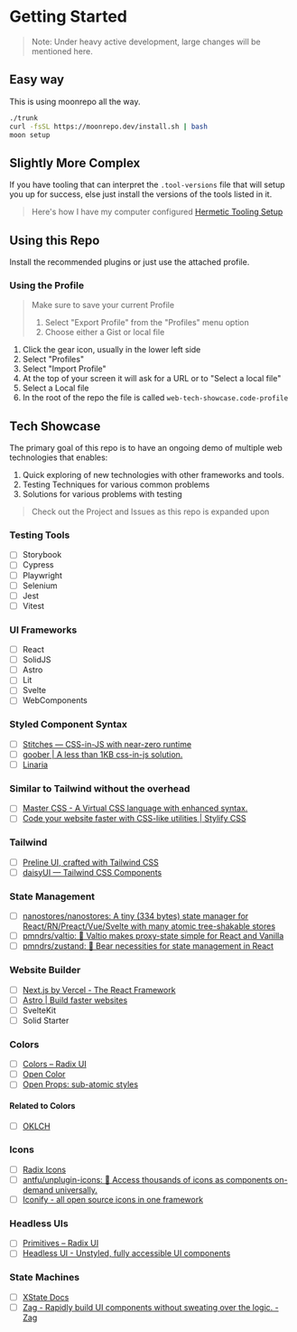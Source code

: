 # Getting Started

> Note: Under heavy active development, large changes will be mentioned here.

## Easy way

This is using moonrepo all the way.

```sh
./trunk
curl -fsSL https://moonrepo.dev/install.sh | bash
moon setup
```

## Slightly More Complex

If you have tooling that can interpret the `.tool-versions` file that will setup you up for success, else just install the versions of the tools listed in it.

> Here's how I have my computer configured [Hermetic Tooling Setup](https://memos.krugweb.services/m/21)

## Using this Repo

Install the recommended plugins or just use the attached profile.

### Using the Profile

> Make sure to save your current Profile
>
> 1. Select "Export Profile" from the "Profiles" menu option
> 2. Choose either a Gist or local file

1. Click the gear icon, usually in the lower left side
2. Select "Profiles"
3. Select "Import Profile"
4. At the top of your screen it will ask for a URL or to "Select a local file"
5. Select a Local file
6. In the root of the repo the file is called `web-tech-showcase.code-profile`

## Tech Showcase

The primary goal of this repo is to have an ongoing demo of multiple web technologies that enables:

1. Quick exploring of new technologies with other frameworks and tools.
2. Testing Techniques for various common problems
3. Solutions for various problems with testing

> Check out the Project and Issues as this repo is expanded upon

### Testing Tools

- [ ] Storybook
- [ ] Cypress
- [ ] Playwright
- [ ] Selenium
- [ ] Jest
- [ ] Vitest

### UI Frameworks

- [ ] React
- [ ] SolidJS
- [ ] Astro
- [ ] Lit
- [ ] Svelte
- [ ] WebComponents

### Styled Component Syntax

- [ ] [Stitches — CSS-in-JS with near-zero runtime](https://stitches.dev/)
- [ ] [goober | A less than 1KB css-in-js solution.](https://goober.rocks/)
- [ ] [Linaria](https://linaria.dev/)

### Similar to Tailwind without the overhead

- [ ] [Master CSS - A Virtual CSS language with enhanced syntax.](https://css.master.co/)
- [ ] [Code your website faster with CSS-like utilities | Stylify CSS](https://stylifycss.com/)

### Tailwind

- [ ] [Preline UI, crafted with Tailwind CSS](https://preline.co/)
- [ ] [daisyUI — Tailwind CSS Components](https://daisyui.com/)

### State Management

- [ ] [nanostores/nanostores: A tiny (334 bytes) state manager for React/RN/Preact/Vue/Svelte with many atomic tree-shakable stores](https://github.com/nanostores/nanostores)
- [ ] [pmndrs/valtio: 💊 Valtio makes proxy-state simple for React and Vanilla](https://github.com/pmndrs/valtio)
- [ ] [pmndrs/zustand: 🐻 Bear necessities for state management in React](https://github.com/pmndrs/zustand)

### Website Builder

- [ ] [Next.js by Vercel - The React Framework](https://nextjs.org/)
- [ ] [Astro | Build faster websites](https://astro.build/)
- [ ] SvelteKit
- [ ] Solid Starter

### Colors

- [ ] [Colors – Radix UI](https://www.radix-ui.com/colors)
- [ ] [Open Color](https://yeun.github.io/open-color/)
- [ ] [Open Props: sub-atomic styles](https://open-props.style/)

#### Related to Colors

- [ ] [OKLCH](https://evilmartians.com/opensource/oklch-color-picker)

### Icons

- [ ] [Radix Icons](https://icons.radix-ui.com/)
- [ ] [antfu/unplugin-icons: 🤹 Access thousands of icons as components on-demand universally.](https://github.com/antfu/unplugin-icons)
- [ ] [Iconify - all open source icons in one framework](https://iconify.design/)

### Headless UIs

- [ ] [Primitives – Radix UI](https://www.radix-ui.com/)
- [ ] [Headless UI - Unstyled, fully accessible UI components](https://headlessui.com/)

### State Machines

- [ ] [XState Docs](https://xstate.js.org/docs/)
- [ ] [Zag - Rapidly build UI components without sweating over the logic. - Zag](https://zagjs.com/)
